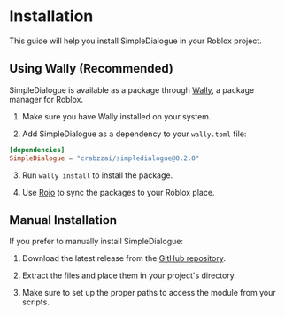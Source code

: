 # Installation

This guide will help you install SimpleDialogue in your Roblox project.

## Using Wally (Recommended)

SimpleDialogue is available as a package through [Wally](https://wally.run/), a package manager for Roblox.

1. Make sure you have Wally installed on your system.

2. Add SimpleDialogue as a dependency to your `wally.toml` file:

```toml
[dependencies]
SimpleDialogue = "crabzzai/simpledialogue@0.2.0"
```

3. Run `wally install` to install the package.

4. Use [Rojo](https://rojo.space/) to sync the packages to your Roblox place.

## Manual Installation

If you prefer to manually install SimpleDialogue:

1. Download the latest release from the [GitHub repository](https://github.com/Crabzzai/SimpleDialogue/releases/latest).

2. Extract the files and place them in your project's directory.

3. Make sure to set up the proper paths to access the module from your scripts.